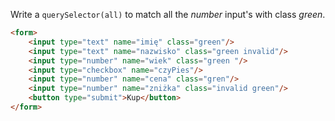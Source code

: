 Write a `querySelector(all)` to match all the *number* input's with class *green*.
```html
<form>
	<input type="text" name="imię" class="green"/>
	<input type="text" name="nazwisko" class="green invalid"/>
	<input type="number" name="wiek" class="green "/>
	<input type="checkbox" name="czyPies"/>
	<input type="number" name="cena" class="gren"/>
	<input type="number" name="zniżka" class="invalid green"/>
	<button type="submit">Kup</button>
</form>
```